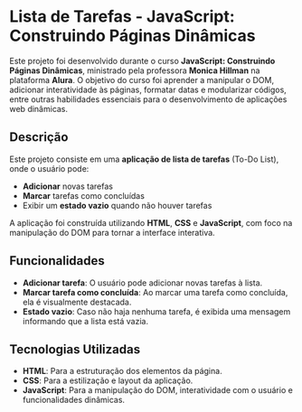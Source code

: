 # Lista de Tarefas - JavaScript: Construindo Páginas Dinâmicas

Este projeto foi desenvolvido durante o curso **JavaScript: Construindo Páginas Dinâmicas**, ministrado pela professora **Monica Hillman** na plataforma **Alura**. O objetivo do curso foi aprender a manipular o DOM, adicionar interatividade às páginas, formatar datas e modularizar códigos, entre outras habilidades essenciais para o desenvolvimento de aplicações web dinâmicas.

## Descrição

Este projeto consiste em uma **aplicação de lista de tarefas** (To-Do List), onde o usuário pode:

- **Adicionar** novas tarefas
- **Marcar** tarefas como concluídas
- Exibir um **estado vazio** quando não houver tarefas

A aplicação foi construída utilizando **HTML**, **CSS** e **JavaScript**, com foco na manipulação do DOM para tornar a interface interativa.

## Funcionalidades

- **Adicionar tarefa**: O usuário pode adicionar novas tarefas à lista.
- **Marcar tarefa como concluída**: Ao marcar uma tarefa como concluída, ela é visualmente destacada.
- **Estado vazio**: Caso não haja nenhuma tarefa, é exibida uma mensagem informando que a lista está vazia.

## Tecnologias Utilizadas

- **HTML**: Para a estruturação dos elementos da página.
- **CSS**: Para a estilização e layout da aplicação.
- **JavaScript**: Para a manipulação do DOM, interatividade com o usuário e funcionalidades dinâmicas.
